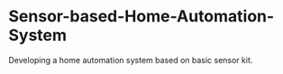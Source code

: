 # Sensor-based-Home-Automation-System
Developing a home automation system based on basic sensor kit.
